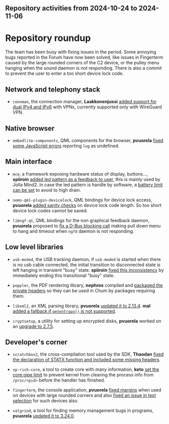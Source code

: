 Repository activities from 2024-10-24 to 2024-11-06
---------------------------------------------------

# Repository roundup

The team has been busy with fixing issues in the period. Some annoying bugs reported in the Forum have now been solved, like issues in Fingerterm caused by the large rounded corners of the C2 device, or the pulley menu hanging when the sound daemon is not responding. There is also a commit to prevent the user to enter a too short device lock code.

## Network and telephony stack

* `connman`, the connection manager, **Laakkonenjussi** [added support for dual IPv4 and IPv6](https://github.com/sailfishos/connman/pull/83) with VPNs, currently supported only with WireGuard VPN. 

## Native browser

* `embedlite-components`, QML components for the browser, **pvuorela** [fixed some JavaScript errors](https://github.com/sailfishos/embedlite-components/pull/104) reporting `log` as undefined.

## Main interface

* `mce`, a framework exposing hardware status of display, buttons…, **spiiroin** [added led pattern as a feedback to user](https://github.com/sailfishos/mce/pull/33), this is mainly used by Jolla Mind2. In case the led pattern is handle by software, a [battery limit can be set](https://github.com/sailfishos/mce/pull/34) to avoid to high drain.

* `nemo-qml-plugin-devicelock`, QML bindings for device lock access, **pvuorela** [added sanity checks](https://github.com/sailfishos/nemo-qml-plugin-devicelock/pull/10) on device lock code length. So too short device lock codes cannot be saved.

* `libngf-qt`, QML bindings for the non graphical feedback daemon, **pvuorela** proposed to [fix a D-Bus blocking call](https://github.com/sailfishos/libngf-qt/pull/10) making pull down menu to hang and timeout when `ngfd` daemon is not responding.

## Low level libraries

* `usb-moded`, the USB tracking daemon, if `usb-moded` is started when there is no usb cable connected, the initial transition to disconnected state is left hanging in transient "busy" state. **spiiroin** [fixed this inconsistency](https://github.com/sailfishos/usb-moded/pull/18) by immediately ending this transitional "busy" state.

* `poppler`, the PDF rendering library, **nephros** compiled and [packaged the private headers](https://github.com/sailfishos/poppler/pull/5) so they can be used in Chum by packages requiring them.

* `libxml2`, an XML parsing library, **pvuorela** [updated it to 2.13.4](https://github.com/sailfishos/libxml2/pull/6). **mal** [added a fallback if `getentropy()` is not supported](https://github.com/sailfishos/libxml2/pull/7).

* `cryptsetup`, a utility for setting up encrypted disks, **pvuorela** worked on an [upgrade to 2.7.5](https://github.com/sailfishos/cryptsetup/pull/2).

## Developer's corner

* `scratchbox2`, the cross-compilation tool used by the SDK, **Thaodan** [fixed the declaration of STATX function and included some missing headers](https://github.com/sailfishos/scratchbox2/pull/35).

* `sp-rich-core`, a tool to create core with many information, **keto** [set the core pipe limit](https://github.com/sailfishos/sp-rich-core/pull/96) to prevent kernel from clearing the process info from `/proc/<pid>` before the handler has finished.

* `fingerterm`, the console application, **pvuorela** [fixed margins](https://github.com/sailfishos/fingerterm/pull/9) when used on devices with large rounded corners and also [fixed an issue in text selection](https://github.com/sailfishos/fingerterm/pull/10) for such devices also.

* `valgrind`, a tool for finding memory management bugs in programs, **pvuorela** [updated it to 3.24.0](https://github.com/sailfishos/valgrind/pull/11).
